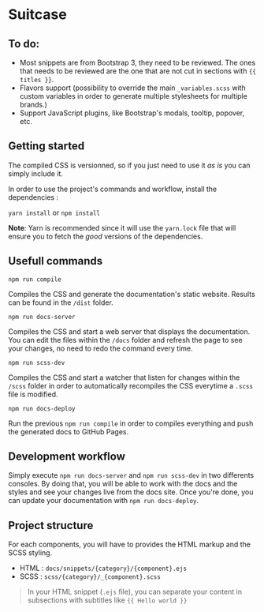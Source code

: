 # Suitcase

## To do:
- Most snippets are from Bootstrap 3, they need to be reviewed. The ones that needs to be reviewed are the one that are not cut in sections with `{{ titles }}`. 
- Flavors support (possibility to override the main `_variables.scss` with custom variables in order to generate multiple stylesheets for multiple brands.)
- Support JavaScript plugins, like Bootstrap's modals, tooltip, popover, etc.

## Getting started

The compiled CSS is versionned, so if you just need to use it _as is_ you can simply include it.

In order to use the project's commands and workflow, install the dependencies :

`yarn install` or `npm install`
 
 **Note**: Yarn is recommended since it will use the `yarn.lock` file that will ensure you to fetch the _good_
 versions of the dependencies.

## Usefull commands

`npm run compile`

Compiles the CSS and generate the documentation's static website. Results can be found in the `/dist` folder.

`npm run docs-server`

Compiles the CSS and start a web server that displays the documentation.
You can edit the files within the `/docs` folder and refresh the page to see your changes, no need to redo
the command every time.

`npm run scss-dev`

Compiles the CSS and start a watcher that listen for changes within the `/scss` folder in order to automatically
recompiles the CSS everytime a `.scss` file is modified.

`npm run docs-deploy`

Run the previous `npm run compile` in order to compiles everything and push the generated docs to GitHub Pages.

## Development workflow

Simply execute `npm run docs-server` and `npm run scss-dev` in two differents consoles. By doing that, you will be able
to work with the docs and the styles and see your changes live from the docs site. Once you're done, you can update 
your documentation with `npm run docs-deploy`.

## Project structure

For each components, you will have to provides the HTML markup and the SCSS styling.
- HTML : `docs/snippets/{category}/{component}.ejs`
- SCSS : `scss/{category}/_{component}.scss`

> In your HTML snippet (`.ejs` file), you can separate your content in subsections with subtitles like `{{ Hello world }}`
